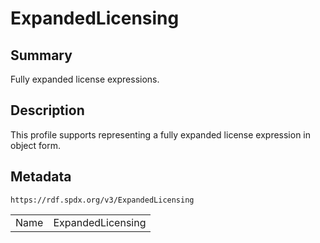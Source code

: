 <!-- Automatically generated by spec-parser v2.0.0 on 2024-01-26T22:18:46.241893+00:00 -->
<!-- SPDX-License-Identifier: Community-Spec-1.0 -->

# ExpandedLicensing

## Summary

Fully expanded license expressions.


## Description

This profile supports representing a fully expanded license expression in object form.


## Metadata

`https://rdf.spdx.org/v3/ExpandedLicensing`


| | |
|---|---|
| Name | ExpandedLicensing |



